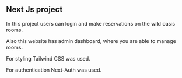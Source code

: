 ## Next Js project

In this project users can login and make reservations on the wild oasis rooms.

Also this website has admin dashboard, where you are able to  manage rooms.

For styling Tailwind CSS was used.

For authentication Next-Auth was used.

